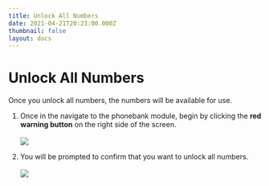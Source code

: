 ```yaml
---
title: Unlock All Numbers
date: 2021-04-21T20:23:00.000Z
thumbnail: false
layout: docs
---
```

# Unlock All Numbers

Once you unlock all numbers, the numbers will be available for use.  

1. Once in the navigate to the phonebank module, begin by clicking the **red warning button** on the right side of the screen.
<br><br>
![](../../images/unlock-nums-phonebank-step1.jpg)

2. You will be prompted to confirm that you want to unlock all numbers.
<br><br>
![](../../images/unlock-nums-phonebank-step2.jpg)